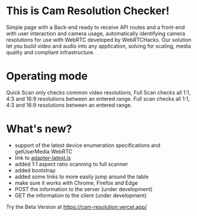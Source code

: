 This is Cam Resolution Checker!
===============================

Simple page with a Back-end ready to receive API routes and a front-end with user interaction and camera usage, automatically identifying camera resolutions for use with WebRTC developed by WebRTCHacks. Our solution let you build video and audio into any application, solving for scaling, media quality and compliant infrastructure.

Operating mode
=======================

Quick Scan only checks common video resolutions, Full Scan checks all 1:1, 4:3 and 16:9 resolutions between an entered range. Full scan checks all 1:1, 4:3 and 16:9 resolutions between an entered range.

What's new?
===================
* support of the latest device enumeration specifications and getUserMedia WebRTC
* link to [adapter-latest.js](https://webrtc.github.io/adapter/adapter-latest.js)
* added 1:1 aspect ratio scanning to full scanner
* added bootstrap
* added some links to more easily jump around the table
* make sure it works with Chrome, Firefox and Edge
* POST the information to the server (under development)
* GET the information to the client (under development)
 
Try the Beta Version at https://cam-resolution.vercel.app/


